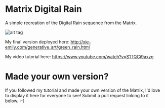 # Matrix Digital Rain
A simple recreation of the Digital Rain sequence from the Matrix.

![alt tag](green_rain.gif)

My final version deployed here:
http://xie-emily.com/generative_art/green_rain.html

My video tutorial here:
https://www.youtube.com/watch?v=S1TQCi9axzg

# Made your own version?
If you followed my tutorial and made your own version of the Matrix, I'd love to display it here for everyone to see! Submit a pull request linking to it below. :-)
